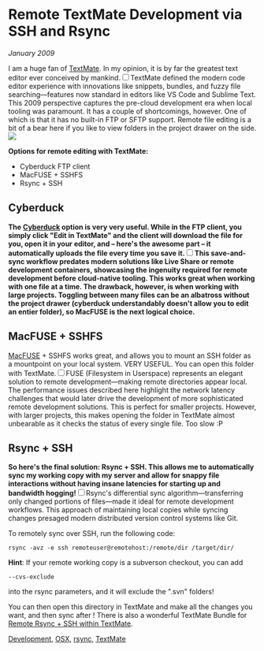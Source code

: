 # Remote TextMate Development via SSH and Rsync
*January 2009*





  I am a huge fan of [TextMate](http://kennethreitz.com/blog/if-textmate-42/ "TextMate is God"). In my opinion, it is by far the greatest text editor ever conceived by mankind.<label for="sn-textmate-era" class="margin-toggle sidenote-number"></label><input type="checkbox" id="sn-textmate-era" class="margin-toggle"/><span class="sidenote">TextMate defined the modern code editor experience with innovations like snippets, bundles, and fuzzy file searching—features now standard in editors like VS Code and Sublime Text. This 2009 perspective captures the pre-cloud development era when local tooling was paramount.</span> It has a couple of shortcomings, however. One of which is that it has no built\-in FTP or SFTP support. Remote file editing is a bit of a bear here if you like to view folders in the project drawer on the side.![](http://media.kennethreitz.com/images/textmate-logo.png)

 **Options for remote editing with TextMate:**

 * Cyberduck FTP client
* MacFUSE \+ SSHFS
* Rsync \+ SSH

 ## Cyberduck

 **The [Cyberduck](http://david.olrik.dk/files/Synchronize_remote_directory_rsync_ssh.zip) option is very very useful. While in the FTP client, you simply click "Edit in TextMate" and the client will download the file for you, open it in your editor, and – here's the awesome part – it automatically uploads the file every time you save it.<label for="sn-cyberduck-workflow" class="margin-toggle sidenote-number"></label><input type="checkbox" id="sn-cyberduck-workflow" class="margin-toggle"/><span class="sidenote">This save-and-sync workflow predates modern solutions like Live Share or remote development containers, showcasing the ingenuity required for remote development before cloud-native tooling.</span> This works great when working with one file at a time. The drawback, however, is when working with large projects. Toggling between many files can be an albatross without the project drawer (cyberduck understandably doesn't allow you to edit an entier folder), so MacFUSE is the next logical choice.**

 ## MacFUSE \+ SSHFS

 [MacFUSE](http://www.pqrs.org/tekezo/macosx/sshfs/) \+ SSHFS works great, and allows you to mount an SSH folder as a mountpoint on your local system. VERY USEFUL. You can open this folder with TextMate.<label for="sn-filesystem-mounting" class="margin-toggle sidenote-number"></label><input type="checkbox" id="sn-filesystem-mounting" class="margin-toggle"/><span class="sidenote">FUSE (Filesystem in Userspace) represents an elegant solution to remote development—making remote directories appear local. The performance issues described here highlight the network latency challenges that would later drive the development of more sophisticated remote development solutions.</span> This is perfect for smaller projects. However, with larger projects, this makes opening the folder in TextMate almost unbearable as it checks the status of every single file. Too slow :P

 ## Rsync \+ SSH

 **So here's the final solution: Rsync \+ SSH. This allows me to automatically sync my working copy with my server and allow for snappy file interactions without having insane latencies for starting up and bandwidth hogging!**<label for="sn-rsync-solution" class="margin-toggle sidenote-number"></label><input type="checkbox" id="sn-rsync-solution" class="margin-toggle"/><span class="sidenote">Rsync's differential sync algorithm—transferring only changed portions of files—made it ideal for remote development workflows. This approach of maintaining local copies while syncing changes presaged modern distributed version control systems like Git.</span>

 To remotely sync over SSH, run the following code:

 
```
rsync -avz -e ssh remoteuser@remotehost:/remote/dir /target/dir/
```
 **Hint**: If your remote working copy is a subverson checkout, you can add 
```
--cvs-exclude
```
  into the rsync parameters, and it will exclude the ".svn" folders!



 You can then open this directory in TextMate and make all the changes you want, and then sync after ! There is also a wonderful TextMate Bundle for [Remote Rsync \+ SSH within TextMate](http://david.olrik.dk/files/Synchronize_remote_directory_rsync_ssh.zip).

 [Development](http://technorati.com/tag/Development), [OSX](http://technorati.com/tag/OSX), [rsync](http://technorati.com/tag/rsync), [TextMate](http://technorati.com/tag/TextMate)  